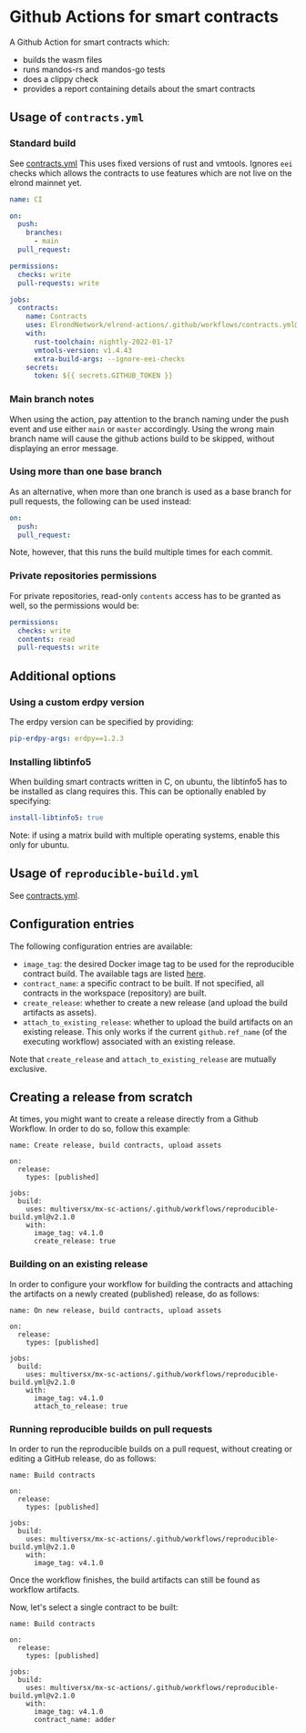 # Github Actions for smart contracts

A Github Action for smart contracts which:
- builds the wasm files
- runs mandos-rs and mandos-go tests
- does a clippy check
- provides a report containing details about the smart contracts

## Usage of `contracts.yml`

### Standard build

See [contracts.yml](.github/workflows/contracts.yml)
This uses fixed versions of rust and vmtools.
Ignores `eei` checks which allows the contracts to use features which are not live on the elrond mainnet yet.

```yml
name: CI

on:
  push:
    branches:
      - main
  pull_request:

permissions:
  checks: write
  pull-requests: write

jobs:
  contracts:
    name: Contracts
    uses: ElrondNetwork/elrond-actions/.github/workflows/contracts.yml@v1
    with:
      rust-toolchain: nightly-2022-01-17
      vmtools-version: v1.4.43
      extra-build-args: --ignore-eei-checks
    secrets:
      token: ${{ secrets.GITHUB_TOKEN }}
```

### Main branch notes

When using the action, pay attention to the branch naming under the push event and use either `main` or `master` accordingly. Using the wrong main branch name will cause the github actions build to be skipped, without displaying an error message.

### Using more than one base branch

As an alternative, when more than one branch is used as a base branch for pull requests, the following can be used instead:
```yml
on:
  push:
  pull_request:
```
Note, however, that this runs the build multiple times for each commit.

### Private repositories permissions

For private repositories, read-only `contents` access has to be granted as well, so the permissions would be:
```yml
permissions:
  checks: write
  contents: read
  pull-requests: write
```

## Additional options

### Using a custom erdpy version

The erdpy version can be specified by providing:
```yml
pip-erdpy-args: erdpy==1.2.3
```

### Installing libtinfo5

When building smart contracts written in C, on ubuntu, the libtinfo5 has to be installed as clang requires this.
This can be optionally enabled by specifying:
```yml
install-libtinfo5: true
```
Note: if using a matrix build with multiple operating systems, enable this only for ubuntu.

## Usage of `reproducible-build.yml`

See [contracts.yml](.github/workflows/reproducible-build.yml).

## Configuration entries

The following configuration entries are available:

 - `image_tag`: the desired Docker image tag to be used for the reproducible contract build. The available tags are listed [here](https://hub.docker.com/r/multiversx/sdk-rust-contract-builder/tags).
 - `contract_name`: a specific contract to be built. If not specified, all contracts in the workspace (repository) are built.
 - `create_release`: whether to create a new release (and upload the build artifacts as assets).
 - `attach_to_existing_release`: whether to upload the build artifacts on an existing release. This only works if the current `github.ref_name` (of the executing workflow) associated with an existing release.

Note that `create_release` and `attach_to_existing_release` are mutually exclusive.

## Creating a release from scratch

At times, you might want to create a release directly from a Github Workflow. In order to do so, follow this example:

```
name: Create release, build contracts, upload assets

on:
  release:
    types: [published]

jobs:
  build:
    uses: multiversx/mx-sc-actions/.github/workflows/reproducible-build.yml@v2.1.0
    with:
      image_tag: v4.1.0
      create_release: true
```

### Building on an existing release

In order to configure your workflow for building the contracts and attaching the artifacts on a newly created (published) release, do as follows:

```
name: On new release, build contracts, upload assets

on:
  release:
    types: [published]

jobs:
  build:
    uses: multiversx/mx-sc-actions/.github/workflows/reproducible-build.yml@v2.1.0
    with:
      image_tag: v4.1.0
      attach_to_release: true
```

### Running reproducible builds on pull requests

In order to run the reproducible builds on a pull request, without creating or editing a GitHub release, do as follows:

```
name: Build contracts

on:
  release:
    types: [published]

jobs:
  build:
    uses: multiversx/mx-sc-actions/.github/workflows/reproducible-build.yml@v2.1.0
    with:
      image_tag: v4.1.0
```

Once the workflow finishes, the build artifacts can still be found as workflow artifacts.

Now, let's select a single contract to be built:

```
name: Build contracts

on:
  release:
    types: [published]

jobs:
  build:
    uses: multiversx/mx-sc-actions/.github/workflows/reproducible-build.yml@v2.1.0
    with:
      image_tag: v4.1.0
      contract_name: adder
```
